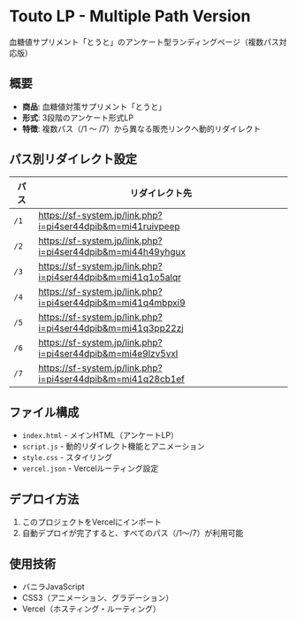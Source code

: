 # Touto LP - Multiple Path Version

血糖値サプリメント「とうと」のアンケート型ランディングページ（複数パス対応版）

## 概要

- **商品**: 血糖値対策サプリメント「とうと」
- **形式**: 3段階のアンケート形式LP
- **特徴**: 複数パス（/1 ～ /7）から異なる販売リンクへ動的リダイレクト

## パス別リダイレクト設定

| パス | リダイレクト先 |
|------|----------------|
| `/1` | https://sf-system.jp/link.php?i=pi4ser44dpib&m=mi41ruivpeep |
| `/2` | https://sf-system.jp/link.php?i=pi4ser44dpib&m=mi44h49yhgux |
| `/3` | https://sf-system.jp/link.php?i=pi4ser44dpib&m=mi41q1o5alqr |
| `/4` | https://sf-system.jp/link.php?i=pi4ser44dpib&m=mi41q4mbpxi9 |
| `/5` | https://sf-system.jp/link.php?i=pi4ser44dpib&m=mi41q3pp22zj |
| `/6` | https://sf-system.jp/link.php?i=pi4ser44dpib&m=mi4e9lzv5vxl |
| `/7` | https://sf-system.jp/link.php?i=pi4ser44dpib&m=mi41q28cb1ef |

## ファイル構成

- `index.html` - メインHTML（アンケートLP）
- `script.js` - 動的リダイレクト機能とアニメーション
- `style.css` - スタイリング
- `vercel.json` - Vercelルーティング設定

## デプロイ方法

1. このプロジェクトをVercelにインポート
2. 自動デプロイが完了すると、すべてのパス（/1～/7）が利用可能

## 使用技術

- バニラJavaScript
- CSS3（アニメーション、グラデーション）
- Vercel（ホスティング・ルーティング）